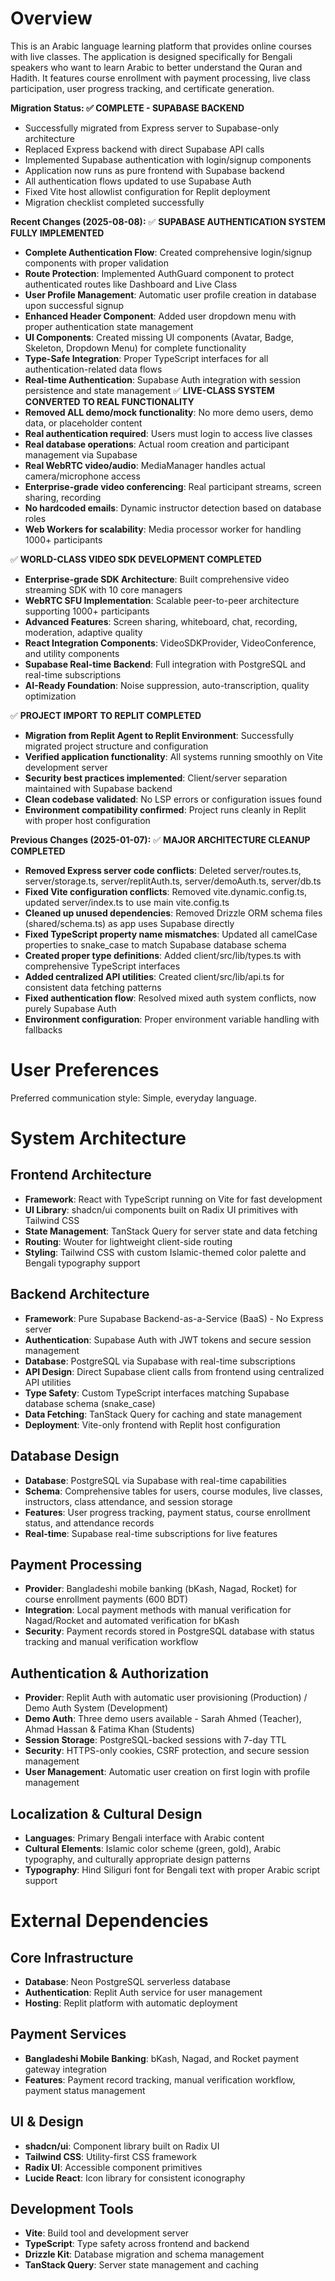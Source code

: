 # Overview

This is an Arabic language learning platform that provides online courses with live classes. The application is designed specifically for Bengali speakers who want to learn Arabic to better understand the Quran and Hadith. It features course enrollment with payment processing, live class participation, user progress tracking, and certificate generation.

**Migration Status: ✅ COMPLETE - SUPABASE BACKEND**
- Successfully migrated from Express server to Supabase-only architecture
- Replaced Express backend with direct Supabase API calls
- Implemented Supabase authentication with login/signup components
- Application now runs as pure frontend with Supabase backend
- All authentication flows updated to use Supabase Auth
- Fixed Vite host allowlist configuration for Replit deployment
- Migration checklist completed successfully

**Recent Changes (2025-08-08):**
✅ **SUPABASE AUTHENTICATION SYSTEM FULLY IMPLEMENTED**
- **Complete Authentication Flow**: Created comprehensive login/signup components with proper validation
- **Route Protection**: Implemented AuthGuard component to protect authenticated routes like Dashboard and Live Class
- **User Profile Management**: Automatic user profile creation in database upon successful signup
- **Enhanced Header Component**: Added user dropdown menu with proper authentication state management
- **UI Components**: Created missing UI components (Avatar, Badge, Skeleton, Dropdown Menu) for complete functionality
- **Type-Safe Integration**: Proper TypeScript interfaces for all authentication-related data flows
- **Real-time Authentication**: Supabase Auth integration with session persistence and state management
✅ **LIVE-CLASS SYSTEM CONVERTED TO REAL FUNCTIONALITY**
- **Removed ALL demo/mock functionality**: No more demo users, demo data, or placeholder content
- **Real authentication required**: Users must login to access live classes
- **Real database operations**: Actual room creation and participant management via Supabase
- **Real WebRTC video/audio**: MediaManager handles actual camera/microphone access
- **Enterprise-grade video conferencing**: Real participant streams, screen sharing, recording
- **No hardcoded emails**: Dynamic instructor detection based on database roles
- **Web Workers for scalability**: Media processor worker for handling 1000+ participants

✅ **WORLD-CLASS VIDEO SDK DEVELOPMENT COMPLETED**
- **Enterprise-grade SDK Architecture**: Built comprehensive video streaming SDK with 10 core managers
- **WebRTC SFU Implementation**: Scalable peer-to-peer architecture supporting 1000+ participants
- **Advanced Features**: Screen sharing, whiteboard, chat, recording, moderation, adaptive quality
- **React Integration Components**: VideoSDKProvider, VideoConference, and utility components
- **Supabase Real-time Backend**: Full integration with PostgreSQL and real-time subscriptions
- **AI-Ready Foundation**: Noise suppression, auto-transcription, quality optimization

✅ **PROJECT IMPORT TO REPLIT COMPLETED**
- **Migration from Replit Agent to Replit Environment**: Successfully migrated project structure and configuration
- **Verified application functionality**: All systems running smoothly on Vite development server
- **Security best practices implemented**: Client/server separation maintained with Supabase backend
- **Clean codebase validated**: No LSP errors or configuration issues found
- **Environment compatibility confirmed**: Project runs cleanly in Replit with proper host configuration

**Previous Changes (2025-01-07):**
✅ **MAJOR ARCHITECTURE CLEANUP COMPLETED**
- **Removed Express server code conflicts**: Deleted server/routes.ts, server/storage.ts, server/replitAuth.ts, server/demoAuth.ts, server/db.ts
- **Fixed Vite configuration conflicts**: Removed vite.dynamic.config.ts, updated server/index.ts to use main vite.config.ts
- **Cleaned up unused dependencies**: Removed Drizzle ORM schema files (shared/schema.ts) as app uses Supabase directly
- **Fixed TypeScript property name mismatches**: Updated all camelCase properties to snake_case to match Supabase database schema
- **Created proper type definitions**: Added client/src/lib/types.ts with comprehensive TypeScript interfaces
- **Added centralized API utilities**: Created client/src/lib/api.ts for consistent data fetching patterns
- **Fixed authentication flow**: Resolved mixed auth system conflicts, now purely Supabase Auth
- **Environment configuration**: Proper environment variable handling with fallbacks

# User Preferences

Preferred communication style: Simple, everyday language.

# System Architecture

## Frontend Architecture
- **Framework**: React with TypeScript running on Vite for fast development
- **UI Library**: shadcn/ui components built on Radix UI primitives with Tailwind CSS
- **State Management**: TanStack Query for server state and data fetching
- **Routing**: Wouter for lightweight client-side routing
- **Styling**: Tailwind CSS with custom Islamic-themed color palette and Bengali typography support

## Backend Architecture
- **Framework**: Pure Supabase Backend-as-a-Service (BaaS) - No Express server
- **Authentication**: Supabase Auth with JWT tokens and secure session management
- **Database**: PostgreSQL via Supabase with real-time subscriptions
- **API Design**: Direct Supabase client calls from frontend using centralized API utilities
- **Type Safety**: Custom TypeScript interfaces matching Supabase database schema (snake_case)
- **Data Fetching**: TanStack Query for caching and state management
- **Deployment**: Vite-only frontend with Replit host configuration

## Database Design
- **Database**: PostgreSQL via Supabase with real-time capabilities
- **Schema**: Comprehensive tables for users, course modules, live classes, instructors, class attendance, and session storage
- **Features**: User progress tracking, payment status, course enrollment status, and attendance records
- **Real-time**: Supabase real-time subscriptions for live features

## Payment Processing
- **Provider**: Bangladeshi mobile banking (bKash, Nagad, Rocket) for course enrollment payments (600 BDT)
- **Integration**: Local payment methods with manual verification for Nagad/Rocket and automated verification for bKash
- **Security**: Payment records stored in PostgreSQL database with status tracking and manual verification workflow

## Authentication & Authorization
- **Provider**: Replit Auth with automatic user provisioning (Production) / Demo Auth System (Development)
- **Demo Auth**: Three demo users available - Sarah Ahmed (Teacher), Ahmad Hassan & Fatima Khan (Students)
- **Session Storage**: PostgreSQL-backed sessions with 7-day TTL
- **Security**: HTTPS-only cookies, CSRF protection, and secure session management
- **User Management**: Automatic user creation on first login with profile management

## Localization & Cultural Design
- **Languages**: Primary Bengali interface with Arabic content
- **Cultural Elements**: Islamic color scheme (green, gold), Arabic typography, and culturally appropriate design patterns
- **Typography**: Hind Siliguri font for Bengali text with proper Arabic script support

# External Dependencies

## Core Infrastructure
- **Database**: Neon PostgreSQL serverless database
- **Authentication**: Replit Auth service for user management
- **Hosting**: Replit platform with automatic deployment

## Payment Services
- **Bangladeshi Mobile Banking**: bKash, Nagad, and Rocket payment gateway integration
- **Features**: Payment record tracking, manual verification workflow, payment status management

## UI & Design
- **shadcn/ui**: Component library built on Radix UI
- **Tailwind CSS**: Utility-first CSS framework
- **Radix UI**: Accessible component primitives
- **Lucide React**: Icon library for consistent iconography

## Development Tools
- **Vite**: Build tool and development server
- **TypeScript**: Type safety across frontend and backend
- **Drizzle Kit**: Database migration and schema management
- **TanStack Query**: Server state management and caching